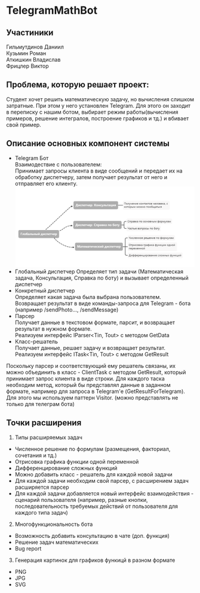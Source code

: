 # TelegramMathBot 


## Участиники
Гильмутдинов Даниил  
Кузьмин Роман  
Аткишкин Владислав  
Фрицлер Виктор  

## Проблема, которую решает проект: 
Студент хочет решить математическую задачу, но вычисления слишком затратные. При этом у него установлен Telegram. Для этого он заходит в переписку с нашим ботом, выбирает режим работы(вычисления примеров, решение интегралов, построение графиков и тд.) и вбивает свой пример.

## Описание основных компонент системы
- Telegram Бот  
Взаимодествие с пользователем:  
Принимает запросы клиента в виде сообщений и передает их на обработку диспетчеру, затем получает результат от него и отправляет его клиенту.  
![Dispatchers](images/dispatchers.png "Структура диспетчеров")  
- Глобальный диспетчер
Определяет тип задачи (Математическая задача, Консультация, Справка по боту) и вызывает определенный диспетчер
- Конкретный диспетчер  
Определяет какая задача была выбрана пользователем.  
Возвращает результат в виде команды-запроса для Telegram - бота (например /sendPhoto..., /sendMessage)
- Парсер  
Получает данные в текстовом формате, парсит, и возвращает результат в нужном формате.  
Реализуем интерфейс IParser<Tin, Tout> с методом GetData  
- Класс-решатель  
Получает данные, решает задачу и возвращает результат.  
Реализуем интерфейс ITask<Tin, Tout> с методом GetResult    

Поскольку парсер и соответствующий ему решатель связаны, их можно объединить в класс - ClientTask с методом GetResult, который принимает запрос клиента в виде строки. Для каждого таска необходим метод, который бы представлял данные в заданном формате, например для запроса в Telegram'е (GetResultForTelegram). Для этого мы используем паттерн Visitor. (можно представлять не только для телеграм бота)

## Точки расширения
1) Типы расширяемых задач
- Численное решение по формулам (размещения, факториал, сочетания и тд.)
- Отрисовка графика функции одной переменной
- Дифференцирование сложных функций
- Можно добавить класс - решатель для каждой новой задачи
- Для каждой задачи необходим свой парсер, с расширением задач расширяется парсер
- Для каждой задачи добавляется новый интерфейс взаимодействия - сценарий пользователя (например, разные кнопки, последовательность требуемых действий от пользователя для каждого типа задач)

2) Многофункциональность бота
- Возможность добавить консультацию в чате (доп. функция)
- Решение задач математических
- Bug report

3) Генерация картинок для графиков функицй в разном формате
- PNG
- JPG
- SVG
